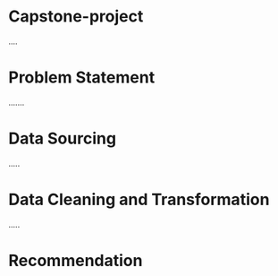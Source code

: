 # Capstone-project

....
# Problem Statement

.......
# Data Sourcing 

.....
# Data Cleaning and Transformation



.....
# Recommendation


